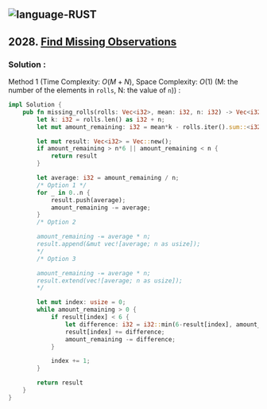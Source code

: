 ![language-RUST](https://img.shields.io/badge/RUST-8d4004?style=for-the-badge&logo=RUST)
---

## 2028. [Find Missing Observations](https://leetcode.com/problems/find-missing-observations)

### Solution :

Method 1 (Time Complexity: $O(M+N)$, Space Complexity: $O(1)$ (M: the number of the elements in `rolls`, N: the value of `n`)) :
```rust
impl Solution {
    pub fn missing_rolls(rolls: Vec<i32>, mean: i32, n: i32) -> Vec<i32> {
        let k: i32 = rolls.len() as i32 + n;
        let mut amount_remaining: i32 = mean*k - rolls.iter().sum::<i32>();

        let mut result: Vec<i32> = Vec::new();
        if amount_remaining > n*6 || amount_remaining < n {
            return result
        }

        let average: i32 = amount_remaining / n;
        /* Option 1 */
        for _ in 0..n {
            result.push(average);
            amount_remaining -= average;
        }
        /* Option 2

        amount_remaining -= average * n;
        result.append(&mut vec![average; n as usize]);
        */
        /* Option 3

        amount_remaining -= average * n;
        result.extend(vec![average; n as usize]);
        */

        let mut index: usize = 0;
        while amount_remaining > 0 {
            if result[index] < 6 {
                let difference: i32 = i32::min(6-result[index], amount_remaining);
                result[index] += difference;
                amount_remaining -= difference;
            }

            index += 1;
        }

        return result
    }
}
```

